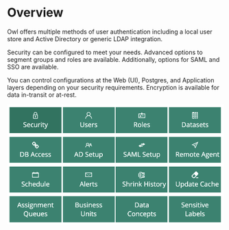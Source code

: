 # Overview

Owl offers multiple methods of user authentication including a local user store and Active Directory or generic LDAP integration.

Security can be configured to meet your needs. Advanced options to segment groups and roles are available. Additionally, options for SAML and SSO are available.

You can control configurations at the Web (UI), Postgres, and Application layers depending on your security requirements.  Encryption is available for data in-transit or at-rest.&#x20;

![](<../.gitbook/assets/image (125).png>)
